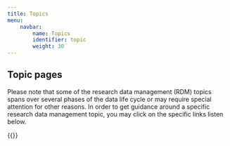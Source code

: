 ```yaml
---
title: Topics
menu:
    navbar:
        name: Topics
        identifier: topic
        weight: 30
---
```


## Topic pages

Please note that some of the research data management (RDM) topics spans over several phases of the data life cycle or may require special attention for other reasons. In order to get guidance around a specific research data management topic, you may click on the specific links listen below.

{{<display-topics >}}

<!--### Human data pages
 I imagine that we might want to gather some of these pages into a single one, with subheadings instead?

* [Human data legal references](/topic/human-data-legal-ref)
* [Human data (PI)](/topic/human-data-PI.md)
* [Human data (bioinformatician)](/topic/human-data-bioinformatician)
* [Data Protection Officer](/topic/data-protection-officer)
* [General processing agreements](/topic/general-processing-agreements)
* [Sensitive data](/topic/sensitive-data)

-->
